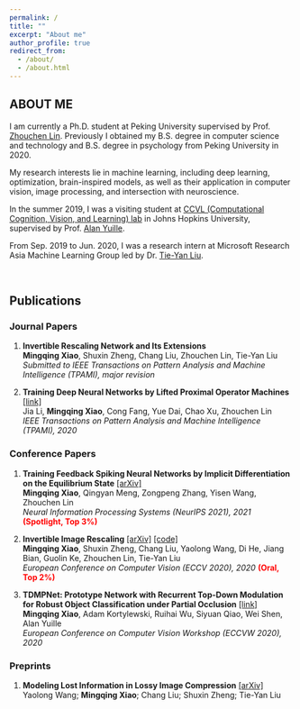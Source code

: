 ```yaml
---
permalink: /
title: ""
excerpt: "About me"
author_profile: true
redirect_from: 
  - /about/
  - /about.html
---
```




ABOUT ME
------
I am currently a Ph.D. student at Peking University supervised by Prof. [Zhouchen Lin](https://zhouchenlin.github.io/). Previously I obtained my B.S. degree in computer science and technology and B.S. degree in psychology from Peking University in 2020.

My research interests lie in machine learning, including deep learning, optimization, brain-inspired models, as well as their application in computer vision, image processing, and intersection with neuroscience.

In the summer 2019, I was a visiting student at [CCVL (Computational Cognition, Vision, and Learning) lab](https://ccvl.jhu.edu/) in Johns Hopkins University, supervised by Prof. [Alan Yuille](http://www.cs.jhu.edu/~ayuille/).

From Sep. 2019 to Jun. 2020, I was a research intern at Microsoft Research Asia Machine Learning Group led by Dr. [Tie-Yan Liu](https://www.microsoft.com/en-us/research/people/tyliu/).

&nbsp;
&nbsp;
&nbsp;
&nbsp;

Publications
------
### Journal Papers

1. **Invertible Rescaling Network and Its Extensions**   
**Mingqing Xiao**, Shuxin Zheng, Chang Liu, Zhouchen Lin, Tie-Yan Liu   
*Submitted to IEEE Transactions on Pattern Analysis and Machine Intelligence (TPAMI), major revision*

2. **Training Deep Neural Networks by Lifted Proximal Operator Machines** [[link]](https://ieeexplore.ieee.org/document/9311864)   
Jia Li, **Mingqing Xiao**, Cong Fang, Yue Dai, Chao Xu, Zhouchen Lin   
*IEEE Transactions on Pattern Analysis and Machine Intelligence (TPAMI), 2020*

### Conference Papers

1. **Training Feedback Spiking Neural Networks by Implicit Differentiation on the Equilibrium State** [[arXiv]](https://arxiv.org/abs/2109.14247)   
**Mingqing Xiao**, Qingyan Meng, Zongpeng Zhang, Yisen Wang, Zhouchen Lin   
*Neural Information Processing Systems (NeurIPS 2021), 2021* <font color=red>**(Spotlight, Top 3%)**</font>   

2. **Invertible Image Rescaling** [[arXiv]](https://arxiv.org/abs/2005.05650) [[code]](https://github.com/pkuxmq/Invertible-Image-Rescaling)   
**Mingqing Xiao**, Shuxin Zheng, Chang Liu, Yaolong Wang, Di He, Jiang Bian, Guolin Ke, Zhouchen Lin, Tie-Yan Liu   
*European Conference on Computer Vision (ECCV 2020), 2020* <font color=red>**(Oral, Top 2%)**</font>

3. **TDMPNet: Prototype Network with Recurrent Top-Down Modulation for Robust Object Classification under Partial Occlusion** [[link]](https://openreview.net/forum?id=v_KSmk9B5kt)   
**Mingqing Xiao**, Adam Kortylewski, Ruihai Wu, Siyuan Qiao, Wei Shen, Alan Yuille   
*European Conference on Computer Vision Workshop (ECCVW 2020), 2020*

### Preprints

1. **Modeling Lost Information in Lossy Image Compression** [[arXiv]](https://arxiv.org/abs/2006.11999)   
Yaolong Wang; **Mingqing Xiao**; Chang Liu; Shuxin Zheng; Tie-Yan Liu
